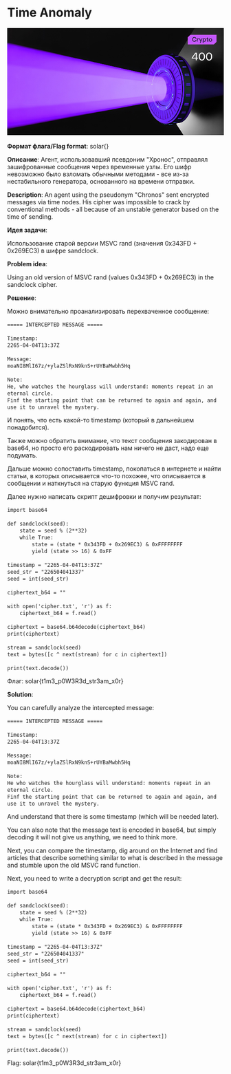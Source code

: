 # Time Anomaly

![alt text](Crypto.jpg)

**Формат флага/Flag format**: solar{}

**Описание**: Агент, использовавший псевдоним "Хронос", отправлял зашифрованные сообщения через временные узлы. Его шифр невозможно было взломать обычными методами - все из-за нестабильного генератора, основанного на времени отправки.

**Description**: An agent using the pseudonym "Chronos" sent encrypted messages via time nodes. His cipher was impossible to crack by conventional methods - all because of an unstable generator based on the time of sending.

**Идея задачи**:

Использование старой версии MSVC rand (значения 0x343FD + 0x269EC3) в шифре sandclock.

**Problem idea**:

Using an old version of MSVC rand (values 0x343FD + 0x269EC3) in the sandclock cipher.

**Решение**:

Можно внимательно проанализировать перехваченное сообщение:
```
===== INTERCEPTED MESSAGE =====

Timestamp:
2265-04-04T13:37Z

Message: 
moaNI8MlI67z/+ylaZSlRxN9knS+rUYBaMwbh5Hq

Note:
He, who watches the hourglass will understand: moments repeat in an eternal circle. 
Finf the starting point that can be returned to again and again, and use it to unravel the mystery.
```

И понять, что есть какой-то timestamp (который в дальнейшем понадобится).

Также можно обратить внимание, что текст сообщения закодирован в base64, но просто его раскодировать нам ничего не даст, надо еще подумать.

Дальше можно сопоставить timestamp, покопаться в интернете и найти статьи, в которых описывается что-то похожее, что описывается в сообщении и наткнуться на старую функция MSVC rand.

Далее нужно написать скрипт дешифровки и получим результат:

```
import base64
 
def sandclock(seed):
    state = seed % (2**32)
    while True:
        state = (state * 0x343FD + 0x269EC3) & 0xFFFFFFFF
        yield (state >> 16) & 0xFF

timestamp = "2265-04-04T13:37Z"
seed_str = "226504041337"
seed = int(seed_str)
 
ciphertext_b64 = ""

with open('cipher.txt', 'r') as f:
    ciphertext_b64 = f.read()

ciphertext = base64.b64decode(ciphertext_b64)
print(ciphertext)

stream = sandclock(seed)
text = bytes([c ^ next(stream) for c in ciphertext])

print(text.decode())
```
Флаг: solar{t1m3_p0W3R3d_str3am_x0r}

**Solution**:

You can carefully analyze the intercepted message:
```
===== INTERCEPTED MESSAGE =====

Timestamp:
2265-04-04T13:37Z

Message:
moaNI8MlI67z/+ylaZSlRxN9knS+rUYBaMwbh5Hq

Note:
He who watches the hourglass will understand: moments repeat in an eternal circle.
Finf the starting point that can be returned to again and again, and use it to unravel the mystery.
```

And understand that there is some timestamp (which will be needed later).

You can also note that the message text is encoded in base64, but simply decoding it will not give us anything, we need to think more.

Next, you can compare the timestamp, dig around on the Internet and find articles that describe something similar to what is described in the message and stumble upon the old MSVC rand function.

Next, you need to write a decryption script and get the result:

```
import base64
 
def sandclock(seed):
    state = seed % (2**32)
    while True:
        state = (state * 0x343FD + 0x269EC3) & 0xFFFFFFFF
        yield (state >> 16) & 0xFF

timestamp = "2265-04-04T13:37Z"
seed_str = "226504041337"
seed = int(seed_str)
 
ciphertext_b64 = ""

with open('cipher.txt', 'r') as f:
    ciphertext_b64 = f.read()

ciphertext = base64.b64decode(ciphertext_b64)
print(ciphertext)

stream = sandclock(seed)
text = bytes([c ^ next(stream) for c in ciphertext])

print(text.decode())
```
Flag: solar{t1m3_p0W3R3d_str3am_x0r}